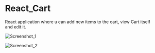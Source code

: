 # React_Cart

React application where u can add new items to the cart, view Cart itself and edit it.

![Screenshot_1](https://user-images.githubusercontent.com/73250262/160131051-111030e4-676d-44c7-8951-80da8da5bab6.jpg)

![Screenshot_2](https://user-images.githubusercontent.com/73250262/160131072-3af7923a-3367-4646-bf91-d06b39f54869.jpg)

